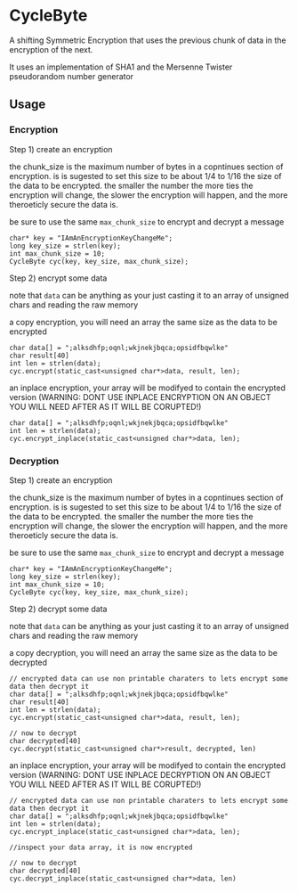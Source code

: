 # CycleByte


A shifting Symmetric Encryption that uses the previous chunk of data in the encryption of the next.

It uses an implementation of SHA1 and the Mersenne Twister pseudorandom number generator


## Usage

### Encryption


Step 1) create an encryption
 
the chunk_size is the maximum number of bytes in a copntinues section of encryption. is is sugested to set this size to be about 1/4 to 1/16 the size
of the data to be encrypted. the smaller the number the more ties the encryption will change, the slower the encryption will happen, and the more theroeticly secure the data is.

be sure to use the same `max_chunk_size` to encrypt and decrypt a message

    char* key = "IAmAnEncryptionKeyChangeMe";
    long key_size = strlen(key);
    int max_chunk_size = 10;
    CycleByte cyc(key, key_size, max_chunk_size);

Step 2) encrypt some data

note that `data` can be anything as your just casting it to an array of unsigned chars and reading the raw memory

a copy encryption, you will need an array the same size as the data to be encrypted 


    char data[] = ";alksdhfp;oqnl;wkjnekjbqca;opsidfbqwlke"
    char result[40]
    int len = strlen(data);
    cyc.encrypt(static_cast<unsigned char*>data, result, len);


an inplace encryption, your array will be modifyed to contain the encrypted version 
(WARNING: DONT USE INPLACE ENCRYPTION ON AN OBJECT YOU WILL NEED AFTER AS IT WILL BE CORUPTED!) 


    char data[] = ";alksdhfp;oqnl;wkjnekjbqca;opsidfbqwlke"
    int len = strlen(data);
    cyc.encrypt_inplace(static_cast<unsigned char*>data, len);


### Decryption
Step 1) create an encryption 

the chunk_size is the maximum number of bytes in a copntinues section of encryption. is is sugested to set this size to be about 1/4 to 1/16 the size
of the data to be encrypted. the smaller the number the more ties the encryption will change, the slower the encryption will happen, and the more theroeticly secure the data is.

be sure to use the same `max_chunk_size` to encrypt and decrypt a message


    char* key = "IAmAnEncryptionKeyChangeMe";
    long key_size = strlen(key);
    int max_chunk_size = 10;
    CycleByte cyc(key, key_size, max_chunk_size);


Step 2) decrypt some data

note that `data` can be anything as your just casting it to an array of unsigned chars and reading the raw memory

a copy decryption, you will need an array the same size as the data to be decrypted 

    // encrypted data can use non printable charaters to lets encrypt some data then decrypt it
    char data[] = ";alksdhfp;oqnl;wkjnekjbqca;opsidfbqwlke"
    char result[40]
    int len = strlen(data);
    cyc.encrypt(static_cast<unsigned char*>data, result, len);

    // now to decrypt
    char decrypted[40]
    cyc.decrypt(static_cast<unsigned char*>result, decrypted, len)


an inplace encryption, your array will be modifyed to contain the encrypted version 
(WARNING: DONT USE INPLACE DECRYPTION ON AN OBJECT YOU WILL NEED AFTER AS IT WILL BE CORUPTED!) 


    // encrypted data can use non printable charaters to lets encrypt some data then decrypt it
    char data[] = ";alksdhfp;oqnl;wkjnekjbqca;opsidfbqwlke"
    int len = strlen(data);
    cyc.encrypt_inplace(static_cast<unsigned char*>data, len);

    //inspect your data array, it is now encrypted

    // now to decrypt
    char decrypted[40]
    cyc.decrypt_inplace(static_cast<unsigned char*>data, len)
